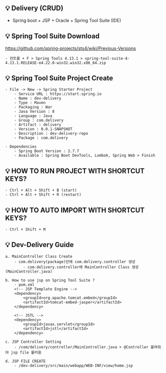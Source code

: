 ## 💡 Delivery (CRUD)
- Spring boot + JSP + Oracle + Spring Tool Suite (IDE)

## 💡 Spring Tool Suite Download 
https://github.com/spring-projects/sts4/wiki/Previous-Versions

    - 컨트롤 + F > Spring Tools 4.13.1 > spring-tool-suite-4-4.13.1.RELEASE-e4.22.0-win32.win32.x86_64.zip
		
## 💡 Spring Tool Suite Project Create
    - File -> New -> Spring Starter Project
	    - Service URL : https://start.spring.io
		- Name : dev-delivery 
		- Type : Maven 
		- Packaging : War
		- Java Version : 8
		- Language : Java
		- Group : com.delivery
		- Artifact : delivery
		- Version : 0.0.1-SNAPSHOT
		- Description : dev-delivery-repo
		- Package : com.delivery
		
	- Dependencies
	    - Spring Boot Version : 2.7.7
	    - Available : Spring Boot DevTools, Lombok, Spring Web > Finish
		
## 💡 HOW TO RUN PROJECT WITH SHORTCUT KEYS?		
    - Ctrl + Alt + Shift + B (start)
    - Ctrl + Alt + Shift + R (restart)
		
## 💡 HOW TO AUTO IMPORT WITH SHORTCUT KEYS?
    - Ctrl + Shift + M 
	
## 💡 Dev-Delivery Guide
    a. MainController Class Create
	    - com.delivery(package)안에 com.delivery.controller 생성
		    - com.delivery.controller에 MainController Class 생성 (MainController.java)
			
	b. How to use jsp on Spring Tool Suite ?
	    - pom.xml 
		<!-- JSP Template Engine -->
		<dependency>
			<groupId>org.apache.tomcat.embed</groupId>
			<artifactId>tomcat-embed-jasper</artifactId>
		</dependency>
 
		<!-- JSTL -->
		<dependency>
			<groupId>javax.servlet</groupId>
			<artifactId>jstl</artifactId>
		</dependency>

	c. JSP Controller Setting
        - /com/delivery/controller/MainController.java > @Controller 붙여줘야 jsp file 불러옴
						
	d. JSP FILE CREATE 
        - /dev-delivery/src/main/webapp/WEB-INF/view/home.jsp 